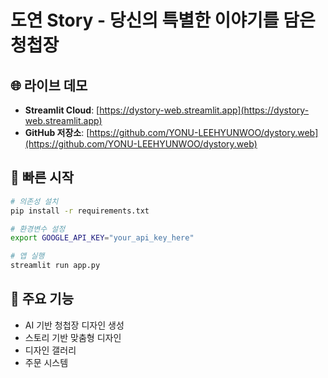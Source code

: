# 도연 Story - 당신의 특별한 이야기를 담은 청첩장

## 🌐 라이브 데모
- **Streamlit Cloud**: [https://dystory-web.streamlit.app](https://dystory-web.streamlit.app)
- **GitHub 저장소**: [https://github.com/YONU-LEEHYUNWOO/dystory.web](https://github.com/YONU-LEEHYUNWOO/dystory.web)

## 🚀 빠른 시작
```bash
# 의존성 설치
pip install -r requirements.txt

# 환경변수 설정
export GOOGLE_API_KEY="your_api_key_here"

# 앱 실행
streamlit run app.py
```

## 🎯 주요 기능
- AI 기반 청첩장 디자인 생성
- 스토리 기반 맞춤형 디자인
- 디자인 갤러리
- 주문 시스템
